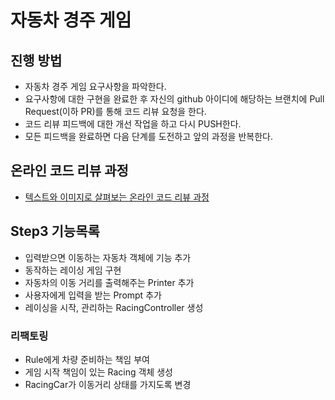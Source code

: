 # 자동차 경주 게임
## 진행 방법
* 자동차 경주 게임 요구사항을 파악한다.
* 요구사항에 대한 구현을 완료한 후 자신의 github 아이디에 해당하는 브랜치에 Pull Request(이하 PR)를 통해 코드 리뷰 요청을 한다.
* 코드 리뷰 피드백에 대한 개선 작업을 하고 다시 PUSH한다.
* 모든 피드백을 완료하면 다음 단계를 도전하고 앞의 과정을 반복한다.

## 온라인 코드 리뷰 과정
* [텍스트와 이미지로 살펴보는 온라인 코드 리뷰 과정](https://github.com/next-step/nextstep-docs/tree/master/codereview)

## Step3 기능목록 
- 입력받으면 이동하는 자동차 객체에 기능 추가
- 동작하는 레이싱 게임 구현
- 자동차의 이동 거리를 출력해주는 Printer 추가 
- 사용자에게 입력을 받는 Prompt 추가 
- 레이싱을 시작, 관리하는 RacingController 생성
 
### 리팩토링
- Rule에게 차량 준비하는 책임 부여 
- 게임 시작 책임이 있는 Racing 객체 생성
- RacingCar가 이동거리 상태를 가지도록 변경
